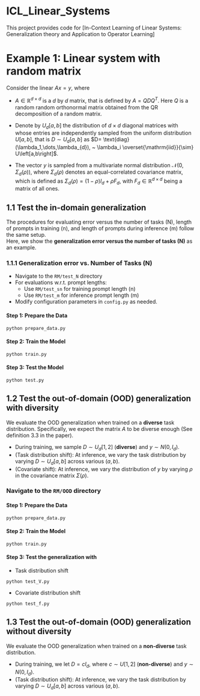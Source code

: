 # ICL_Linear_Systems
This project provides code for [In-Context Learning of Linear Systems: 
Generalization theory and Application to Operator Learning]


# Example 1: Linear system with random matrix
Consider the linear $Ax=y$, where 

- $A \in \mathbb{R}^{d \times d}$ is a $d$
 by $d$ matrix, that is defined by $A = QDQ^T$. Here $Q$ is a random random orthonormal matrix obtained from the QR decomposition of a random matrix. 
 
- Denote by $U_{d} \left[a,b\right]$ the distribution of $d \times d$ diagonal matrices with whose entries are independently sampled from the uniform distribution $U[a,b]$, that is $D \sim U_{d}\left[a,b\right]$ as $D= \text{diag} (\lambda_1,\dots,\lambda_{d}), ~
\lambda_i \overset{\mathrm{iid}}{\sim} U\left[a,b\right]$.

- The vector $y$ is sampled from a multivariate normal distribution $\mathcal{N}(0, \Sigma_d(\rho))$, where $\Sigma_d(\rho)$ denotes an equal-correlated covariance matrix, which is defined as $\Sigma_d(\rho) = (1-\rho)I_d + \rho F_d$, with $F_d\in \mathbb{R}^{d\times d}$ being a matrix of all ones.

## 1.1 Test the in-domain generalization
The procedures for evaluating error versus the number of tasks (N), length of prompts in training (n), and length of prompts during inference (m) follow the same setup.  
Here, we show the **generalization error versus the number of tasks (N)** as an example.

### 1.1.1 Generalization error vs. Number of Tasks (N)
- Navigate to the `RM/test_N` directory
- For evaluations w.r.t. prompt lengths:
  - Use `RM/test_sn` for training prompt length (n)
  - Use `RM/test_m` for inference prompt length (m)
- Modify configuration parameters in `config.py` as needed.

#### Step 1: Prepare the Data

```
python prepare_data.py
```


#### Step 2: Train the Model

```
python train.py
```
#### Step 3: Test the Model

```
python test.py
```

## 1.2 Test the out-of-domain (OOD) generalization with diversity
We evaluate the OOD generalization when trained on a **diverse** task distribution. Specifically, we expect the matrix $A$ to be diverse enough (See definition 3.3 in the paper).

- During training, we sample $D \sim U_d \left[1,2\right]$ (**diverse**) and $y \sim N(0, I_d)$.
- (Task distribution shift): At inference, we vary the task distribution by varying $D \sim U_d \left[a,b\right]$ across various $(a,b)$.
- (Covariate shift): At inference, we vary the distribution of $y$ by varying $\rho$ in the covariance matrix $\Sigma(\rho)$.
### Navigate to the `RM/OOD` directory
#### Step 1: Prepare the Data

```
python prepare_data.py
```


#### Step 2: Train the Model

```
python train.py
```
#### Step 3: Test the generalization with 
* Task distribution shift
```
python test_V.py
```
* Covariate distribution shift
```
python test_f.py
```

## 1.3 Test the out-of-domain (OOD) generalization without diversity
We evaluate the OOD generalization when trained on a **non-diverse** task distribution.
- During training, we let $D = c I_d$, where $c \sim U \left[1,2\right]$ (**non-diverse**) and $y \sim N(0, I_d)$.
- (Task distribution shift): At inference, we vary the task distribution by varying $D \sim U_d \left[a,b\right]$ across various $(a,b)$.
